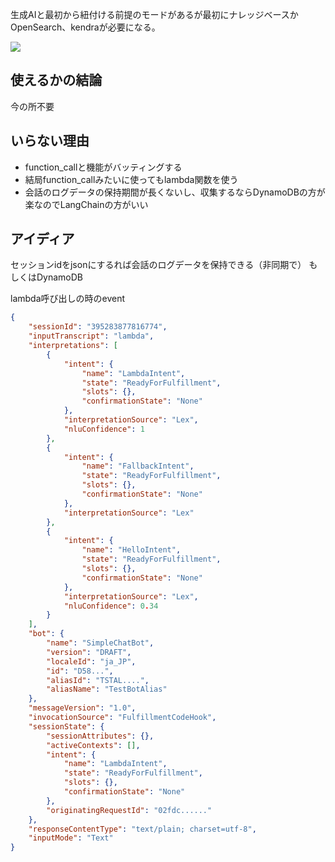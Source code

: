 生成AIと最初から紐付ける前提のモードがあるが最初にナレッジベースかOpenSearch、kendraが必要になる。

<image src="./images/Screenshot 2024-12-28 at 12.16.38.png">


## 使えるかの結論
今の所不要

## いらない理由
- function_callと機能がバッティングする
- 結局function_callみたいに使ってもlambda関数を使う
- 会話のログデータの保持期間が長くないし、収集するならDynamoDBの方が楽なのでLangChainの方がいい


## アイディア
セッションidをjsonにするれば会話のログデータを保持できる（非同期で）
もしくはDynamoDB


lambda呼び出しの時のevent
```json
{
    "sessionId": "395283877816774",
    "inputTranscript": "lambda",
    "interpretations": [
        {
            "intent": {
                "name": "LambdaIntent",
                "state": "ReadyForFulfillment",
                "slots": {},
                "confirmationState": "None"
            },
            "interpretationSource": "Lex",
            "nluConfidence": 1
        },
        {
            "intent": {
                "name": "FallbackIntent",
                "state": "ReadyForFulfillment",
                "slots": {},
                "confirmationState": "None"
            },
            "interpretationSource": "Lex"
        },
        {
            "intent": {
                "name": "HelloIntent",
                "state": "ReadyForFulfillment",
                "slots": {},
                "confirmationState": "None"
            },
            "interpretationSource": "Lex",
            "nluConfidence": 0.34
        }
    ],
    "bot": {
        "name": "SimpleChatBot",
        "version": "DRAFT",
        "localeId": "ja_JP",
        "id": "D58...",
        "aliasId": "TSTAL....",
        "aliasName": "TestBotAlias"
    },
    "messageVersion": "1.0",
    "invocationSource": "FulfillmentCodeHook",
    "sessionState": {
        "sessionAttributes": {},
        "activeContexts": [],
        "intent": {
            "name": "LambdaIntent",
            "state": "ReadyForFulfillment",
            "slots": {},
            "confirmationState": "None"
        },
        "originatingRequestId": "02fdc......"
    },
    "responseContentType": "text/plain; charset=utf-8",
    "inputMode": "Text"
}
```